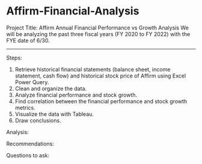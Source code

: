 # Affirm-Financial-Analysis

Project Title: Affirm Annual Financial Performance vs Growth Analysis
We will be analyzing the past three fiscal years (FY 2020 to FY 2022) with the FYE date of 6/30.

----------------------------------------------------------------------------------------------------

Steps: 
1) Retrieve historical financial statements (balance sheet, income statement, cash flow) and historical stock price of Affirm using Excel Power Query.
2) Clean and organize the data. 
3) Analyze financial performance and stock growth.
4) Find correlation between the financial performance and stock growth metrics.
5) Visualize the data with Tableau.
6) Draw conclusions.

Analysis:




Recommendations:




Questions to ask:
